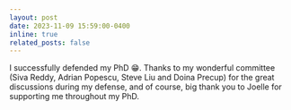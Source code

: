 ```yaml
---
layout: post
date: 2023-11-09 15:59:00-0400
inline: true
related_posts: false
---
```


I successfully defended my PhD 😁. Thanks to my wonderful committee (Siva Reddy, Adrian Popescu, Steve Liu and Doina Precup) for the great discussions during my defense, and of course, big thank you to Joelle for supporting me throughout my PhD. 
